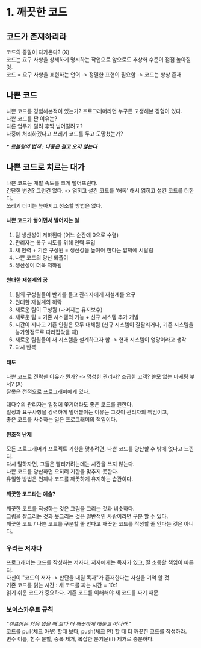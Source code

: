 # 1. 깨끗한 코드

## 코드가 존재하리라

코드의 종말이 다가온다? \(X\)  
코드는 요구 사항을 상세하게 명시하는 작업으로 앞으로도 추상화 수준이 점점 높아질 것.  
코드 = 요구 사항을 표현하는 언어 -&gt; 정밀한 표현이 필요함 -&gt; 코드는 항상 존재

## 나쁜 코드

나쁜 코드를 경험해본적이 있는가? 프로그래머라면 누구든  고생해본 경험이 있다.  
나쁜 코드를 짠 이유는?   
다른 업무가 밀려 후딱 넘어갈려고?   
나중에 처리하겠다고 쓰레기 코드를 두고 도망쳤는가?  
  
_**\* 르블랑의 법칙 : 나중은 결코 오지 않는다**_

## 나쁜 코드로 치르는 대가

나쁜 코드는 개발 속도를 크게 떨어뜨린다.  
간단한 변경? 그런건 없다. -&gt; 얽히고 설킨 코드를 '해독' 해서 얽히고 설킨 코드를 더한다.  
쓰레기 더미는 높아지고 청소할 방법은 없다.

#### 나쁜 코드가 쌓이면서 벌어지는 일

1. 팀 생산성이 저하된다 \(어느 순간에 0으로 수렴\)
2. 관리자는 복구 시도를 위해 인력 투입
3. 새 인력 + 기존 구성원 = 생산성을 높여야 한다는 압박에 시달림
4. 나쁜 코드의 양산 되풀이
5. 생산성이 더욱 저하됨

#### 원대한 재설계의 꿈

1. 팀의 구성원들이 반기를 들고 관리자에게 재설계를 요구
2. 원대한 재설계의 허락
3. 새로운 팀이 구성됨 \(나머지는 유지보수\)
4. 새로운 팀 = 기존 시스템의 기능 + 신규 시스템 추가 개발
5. 시간이 지나고 기존 인원은 모두 대체됨 \(신규 시스템이 잘팔리거나, 기존 시스템을 능가할정도로 따라잡았을 때\)
6. 새로운 팀원들이 새 시스템을 설계하고자 함 -&gt; 현재 시스템이 엉망이라고 생각
7. 다시 반복

#### 태도

나쁜 코드로 전락한 이유가 뭔가? -&gt; 멍청한 관리자? 조급한 고객? 쓸모 없는 마케팅 부서? \(X\)  
잘못은 전적으로 프로그래머에게 있다.  
  
대다수의 관리자는 일정에 쫓기더라도 좋은 코드를 원한다.  
일정과 요구사항을 강력하게 밀어붙이는 이유는 그것이 관리자의 책임이고,  
좋은 코드를 사수하는 일은 프로그래머의 책임이다.

#### 원초적 난제

모든 프로그래머가 프로젝트 기한을 맞추려면, 나쁜 코드를 양산할 수 밖에 없다고 느낀다.   
다시 말하자면, 그들은 빨리가려는데는 시간을 쓰지 않는다.  
나쁜 코드를 양산하면 오히려 기한을 맞추지 못한다.   
유일한 방법은 언제나 코드를 깨끗하게 유지하는 습관이다.  


#### 깨끗한 코드라는 예술?

깨끗한 코드를 작성하는 것은 그림을 그리는 것과 비슷하다.   
그림을 잘그리는 것과 못그리는 것은 일반적인 사람이라면 구분 할 수 있다.  
깨끗한 코드 / 나쁜 코드를 구분할 줄 안다고 깨끗한 코드를 작성할 줄 안다는 것은 아니다.  


### 우리는 저자다

프로그래머는 코드를 작성하는 저자다. 저자에게는 독자가 있고, 잘 소통할 책임이 따른다.   
자신이 "코드의 저자 -&gt; 판단을 내릴 독자"가 존재한다는 사실을 기억 할 것.  
기존 코드를 읽는 시간 : 새 코드를 짜는 시간 = 10:1   
읽기 쉬운 코드가 중요하다. 기존 코드를 이해해야 새 코드를 짜기 때문.

### 보이스카우트 규칙

_"캠프장은 처음 왔을 때 보다 더 깨끗하게 해놓고 떠나라."_  
코드를 pull\(체크 아웃\) 할때 보다, push\(체크 인\) 할 때 더 깨끗한 코드를 작성하라.  
변수 이름, 함수 분할, 중복 제거, 복잡한 분기문\(if\) 제거로 충분하다.



